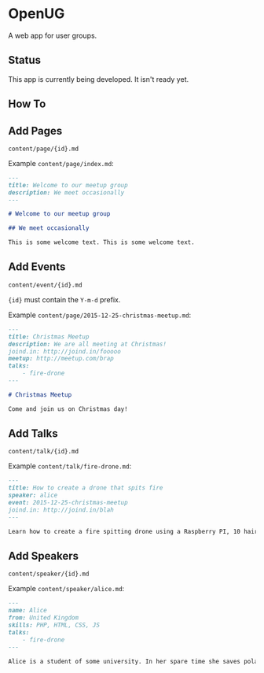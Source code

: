 # OpenUG

A web app for user groups.

## Status

This app is currently being developed. It isn't ready yet.

## How To

## Add Pages

`content/page/{id}.md`

Example `content/page/index.md`:

```md
---
title: Welcome to our meetup group
description: We meet occasionally
---

# Welcome to our meetup group

## We meet occasionally

This is some welcome text. This is some welcome text.
```

## Add Events

`content/event/{id}.md`

`{id}` must contain the `Y-m-d` prefix.

Example `content/page/2015-12-25-christmas-meetup.md`:

```md
---
title: Christmas Meetup
description: We are all meeting at Christmas!
joind.in: http://joind.in/fooooo
meetup: http://meetup.com/brap
talks:
    - fire-drone
---

# Christmas Meetup

Come and join us on Christmas day!
```

## Add Talks

`content/talk/{id}.md`

Example `content/talk/fire-drone.md`:

```md
---
title: How to create a drone that spits fire
speaker: alice
event: 2015-12-25-christmas-meetup
joind.in: http://joind.in/blah
---

Learn how to create a fire spitting drone using a Raspberry PI, 10 hair dryers and some tweezers.
```

## Add Speakers

`content/speaker/{id}.md`

Example `content/speaker/alice.md`:

```md
---
name: Alice
from: United Kingdom
skills: PHP, HTML, CSS, JS
talks:
    - fire-drone
---

Alice is a student of some university. In her spare time she saves polar bears and creates drones that spit fire.
```
